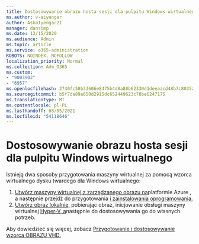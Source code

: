 ```yaml
---
title: Dostosowywanie obrazu hosta sesji dla pulpitu Windows wirtualnego
ms.author: v-aiyengar
author: AshaIyengar21
manager: dansimp
ms.date: 12/15/2020
ms.audience: Admin
ms.topic: article
ms.service: o365-administration
ROBOTS: NOINDEX, NOFOLLOW
localization_priority: Normal
ms.collection: Adm_O365
ms.custom:
- "9003902"
- "6957"
ms.openlocfilehash: 2740fc58b33606e8475b4d8a80b62330d1deeaacd48b7c8035a75eb93e93c2a1
ms.sourcegitcommit: b5f7da89a650d2915dc652449623c78be6247175
ms.translationtype: MT
ms.contentlocale: pl-PL
ms.lasthandoff: 08/05/2021
ms.locfileid: "54118646"
---
```

# <a name="customize-a-session-host-image-for-windows-virtual-desktop"></a>Dostosowywanie obrazu hosta sesji dla pulpitu Windows wirtualnego

Istnieją dwa sposoby przygotowania maszyny wirtualnej za pomocą wzorca wirtualnego dysku twardego dla Windows wirtualnego:

1. [Utwórz maszyny wirtualnej z zarządzanego obrazu na](https://go.microsoft.com/fwlink/?linkid=2127906)platformie Azure , a następnie przejdź do przygotowania [i zainstalowania oprogramowania.](https://go.microsoft.com/fwlink/?linkid=2128064)
1. [Utwórz obraz lokalnie,](https://go.microsoft.com/fwlink/?linkid=2128065) pobierając obraz, inicjowanie obsługi maszyny wirtualnej [Hyper-V, a](https://go.microsoft.com/fwlink/?linkid=2127907)następnie do dostosowywania go do własnych potrzeb.

Aby dowiedzieć się więcej, zobacz [Przygotowanie i dostosowywanie wzorca OBRAZU VHD.](https://go.microsoft.com/fwlink/?linkid=2127838)